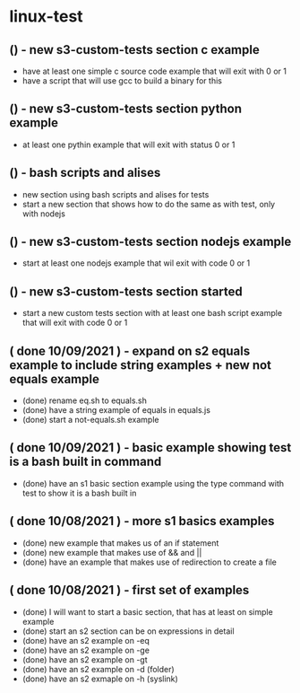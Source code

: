 # linux-test


## () - new s3-custom-tests section c example
* have at least one simple c source code example that will exit with 0 or 1
* have a script that will use gcc to build a binary for this

## () - new s3-custom-tests section python example
* at least one pythin example that will exit with status 0 or 1

## () - bash scripts and alises
* new section using bash scripts and alises for tests
* start a new section that shows how to do the same as with test, only with nodejs

## () - new s3-custom-tests section nodejs example
* start at least one nodejs example that wil exit with code 0 or 1

## () - new s3-custom-tests section started
* start a new custom tests section with at least one bash script example that will exit with code 0 or 1

## ( done 10/09/2021 ) - expand on s2 equals example to include string examples + new not equals example
* (done) rename eq.sh to equals.sh
* (done) have a string example of equals in equals.js
* (done) start a not-equals.sh example

## ( done 10/09/2021 ) - basic example showing test is a bash built in command
* (done) have an s1 basic section example using the type command with test to show it is a bash built in

## ( done 10/08/2021 ) - more s1 basics examples
* (done) new example that makes us of an if statement
* (done) new example that makes use of && and ||
* (done) have an example that makes use of redirection to create a file

## ( done 10/08/2021 ) - first set of examples
* (done) I will want to start a basic section, that has at least on simple example
* (done) start an s2 section can be on expressions in detail
* (done) have an s2 example on -eq
* (done) have an s2 example on -ge
* (done) have an s2 example on -gt
* (done) have an s2 example on -d (folder)
* (done) have an s2 exmaple on -h (syslink)